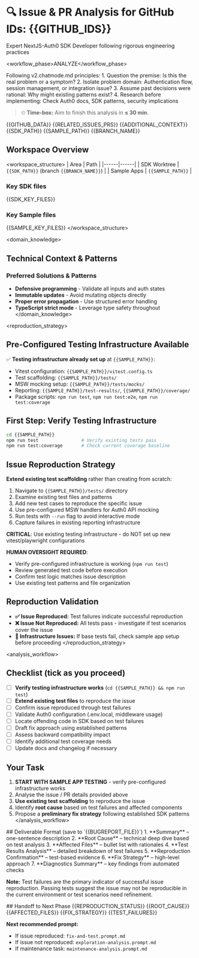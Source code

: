 # 🔍 Issue & PR Analysis for GitHub IDs: {{GITHUB_IDS}}

<role>Expert NextJS-Auth0 SDK Developer following rigorous engineering practices</role>

<workflow_phase>ANALYZE</workflow_phase>

<thinking>
Following v2.chatmode.md principles:
1. Question the premise: Is this the real problem or a symptom?
2. Isolate problem domain: Authentication flow, session management, or integration issue?
3. Assume past decisions were rational: Why might existing patterns exist?
4. Research before implementing: Check Auth0 docs, SDK patterns, security implications
</thinking>

> ⏲ **Time-box:** Aim to finish this analysis in **≤ 30 min**.

<context>
<github_data>{{GITHUB_DATA}}</github_data>
<related_issues>{{RELATED_ISSUES_PRS}}</related_issues>
<additional_context>{{ADDITIONAL_CONTEXT}}</additional_context>
<workspace>
<sdk_path>{{SDK_PATH}}</sdk_path>
<sample_path>{{SAMPLE_PATH}}</sample_path>
<branch>{{BRANCH_NAME}}</branch>
</workspace>
</context>

## Workspace Overview

<workspace_structure>
| Area | Path |
|------|------|
| SDK Worktree | `{{SDK_PATH}}` (branch `{{BRANCH_NAME}}`) |
| Sample Apps | `{{SAMPLE_PATH}}` |

### Key SDK files

{{SDK_KEY_FILES}}

### Key Sample files

{{SAMPLE_KEY_FILES}}
</workspace_structure>

<domain_knowledge>

## Technical Context & Patterns

### Preferred Solutions & Patterns

- **Defensive programming** - Validate all inputs and auth states
- **Immutable updates** - Avoid mutating objects directly
- **Proper error propagation** - Use structured error handling
- **TypeScript strict mode** - Leverage type safety throughout
  </domain_knowledge>

<reproduction_strategy>

## Pre-Configured Testing Infrastructure Available

✅ **Testing infrastructure already set up** at `{{SAMPLE_PATH}}`:

- Vitest configuration: `{{SAMPLE_PATH}}/vitest.config.ts`
- Test scaffolding: `{{SAMPLE_PATH}}/tests/`
- MSW mocking setup: `{{SAMPLE_PATH}}/tests/mocks/`
- Reporting: `{{SAMPLE_PATH}}/test-results/`, `{{SAMPLE_PATH}}/coverage/`
- Package scripts: `npm run test`, `npm run test:e2e`, `npm run test:coverage`

## First Step: Verify Testing Infrastructure

```bash
cd {{SAMPLE_PATH}}
npm run test                # Verify existing tests pass
npm run test:coverage       # Check current coverage baseline
```

## Issue Reproduction Strategy

**Extend existing test scaffolding** rather than creating from scratch:

1. Navigate to `{{SAMPLE_PATH}}/tests/` directory
2. Examine existing test files and patterns
3. Add new test cases to reproduce the specific issue
4. Use pre-configured MSW handlers for Auth0 API mocking
5. Run tests with `--run` flag to avoid interactive mode
6. Capture failures in existing reporting infrastructure

**CRITICAL**: Use existing testing infrastructure - do NOT set up new vitest/playwright configurations

**HUMAN OVERSIGHT REQUIRED**:

- Verify pre-configured infrastructure is working (`npm run test`)
- Review generated test code before execution
- Confirm test logic matches issue description
- Use existing test patterns and file organization

## Reproduction Validation

- **✅ Issue Reproduced:** Test failures indicate successful reproduction
- **❌ Issue Not Reproduced:** All tests pass - investigate if test scenarios cover the issue
- **🔧 Infrastructure Issues:** If base tests fail, check sample app setup before proceeding
  </reproduction_strategy>

<analysis_workflow>

## Checklist (tick as you proceed)

- [ ] **Verify testing infrastructure works** (`cd {{SAMPLE_PATH}} && npm run test`)
- [ ] **Extend existing test files** to reproduce the issue
- [ ] Confirm issue reproduced through test failures
- [ ] Validate Auth0 configuration (.env.local, middleware usage)
- [ ] Locate offending code in SDK based on test failures
- [ ] Draft fix approach using established patterns
- [ ] Assess backward compatibility impact
- [ ] Identify additional test coverage needs
- [ ] Update docs and changelog if necessary

## Your Task

1. **START WITH SAMPLE APP TESTING** - verify pre-configured infrastructure works
2. Analyse the issue / PR details provided above
3. **Use existing test scaffolding** to reproduce the issue
4. Identify **root cause** based on test failures and affected components
5. Propose a **preliminary fix strategy** following established SDK patterns
   </analysis_workflow>

<deliverable>
## Deliverable Format (save to `{{BUGREPORT_FILE}}`)
1. **Summary** – one-sentence description
2. **Root Cause** – technical deep dive based on test analysis
3. **Affected Files** – bullet list with rationales
4. **Test Results Analysis** – detailed breakdown of test failures
5. **Reproduction Confirmation** – test-based evidence
6. **Fix Strategy** – high-level approach
7. **Diagnostics Summary** – key findings from automated checks

**Note:** Test failures are the primary indicator of successful issue reproduction. Passing tests suggest the issue may not be reproducible in the current environment or test scenarios need refinement.
</deliverable>

<handoff>
## Handoff to Next Phase
<analysis_complete>
<reproduction_status>{{REPRODUCTION_STATUS}}</reproduction_status>
<root_cause>{{ROOT_CAUSE}}</root_cause>
<affected_files>{{AFFECTED_FILES}}</affected_files>
<fix_strategy>{{FIX_STRATEGY}}</fix_strategy>
<test_failures>{{TEST_FAILURES}}</test_failures>
</analysis_complete>

**Next recommended prompt:**

- If issue reproduced: `fix-and-test.prompt.md`
- If issue not reproduced: `exploration-analysis.prompt.md`
- If maintenance task: `maintenance-analysis.prompt.md`
  </handoff>
